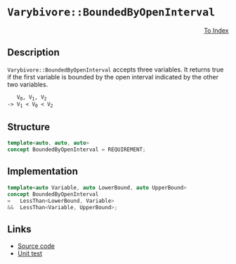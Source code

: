<!-- Copyright 2024 Feng Mofan
SPDX-License-Identifier: Apache-2.0 -->

# `Varybivore::BoundedByOpenInterval`

<p style='text-align: right;'><a href="../../concepts.md#varybivore-bounded-by-open-interval">To Index</a></p>

## Description

`Varybivore::BoundedByOpenInterval` accepts three variables.
It returns true if the first variable is bounded by the open interval indicated by the other two variables.

<pre><code>   V<sub>0</sub>, V<sub>1</sub>, V<sub>2</sub>
-> V<sub>1</sub> &lt; V<sub>0</sub> &lt; V<sub>2</sub></code></pre>

## Structure

```C++
template<auto, auto, auto>
concept BoundedByOpenInterval = REQUIREMENT;
```

## Implementation

```C++
template<auto Variable, auto LowerBound, auto UpperBound>
concept BoundedByOpenInterval 
=   LessThan<LowerBound, Variable>
&&  LessThan<Variable, UpperBound>;
```

## Links

- [Source code](../../../../conceptrodon/varybivore/concepts/descend/bounded_by_open_interval.hpp)
- [Unit test](../../../../tests/unit/concepts/varybivore/bounded_by_open_interval.test.hpp)
